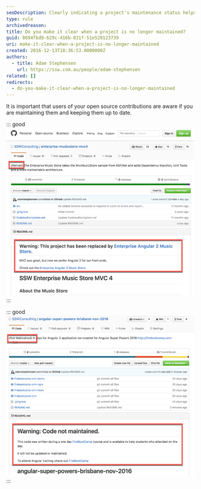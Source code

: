```yaml
---
seoDescription: Clearly indicating a project's maintenance status helps users make informed decisions about using open-source contributions.
type: rule
archivedreason:
title: Do you make it clear when a project is no longer maintained?
guid: 8694fbd9-629c-416b-831f-51e529123739
uri: make-it-clear-when-a-project-is-no-longer-maintained
created: 2016-12-13T18:36:53.0000000Z
authors:
  - title: Adam Stephensen
    url: https://ssw.com.au/people/adam-stephensen
related: []
redirects:
  - do-you-make-it-clear-when-a-project-is-no-longer-maintained
---
```


It is important that users of your open source contributions are aware if you are maintaining them and keeping them up to date.

<!--endintro-->

::: good  
![Figure: Good Example - It is clear that the project is not going to be updated, and where to go for the most recent version. The description starts with "Retired" , and the readme very clearly indicates that the project has been replaced with a newer version and where to get it](open-source-retired.png)  
:::

::: good  
![Figure: Good Example - one off repos. For repositories just created to share code with students, it should be clear that the code will not be updated and maintained, and reference the course associated with its creation](open-source-retired-2.png)  
:::
